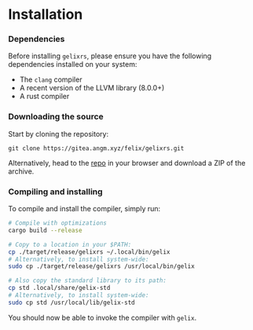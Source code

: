 # Installation

### Dependencies

Before installing `gelixrs`, please ensure you have the following dependencies 
installed on your system:
- The `clang` compiler
- A recent version of the LLVM library (8.0.0+)
- A rust compiler

### Downloading the source

Start by cloning the repository:

``` git clone https://gitea.angm.xyz/felix/gelixrs.git ```

Alternatively, head to the [repo](https://gitea.angm.xyz/felix/gelixrs)
in your browser and download a ZIP of the archive.

### Compiling and installing

To compile and install the compiler, simply run:

```bash
# Compile with optimizations
cargo build --release

# Copy to a location in your $PATH:
cp ./target/release/gelixrs ~/.local/bin/gelix
# Alternatively, to install system-wide:
sudo cp ./target/release/gelixrs /usr/local/bin/gelix

# Also copy the standard library to its path:
cp std .local/share/gelix-std
# Alternatively, to install system-wide:
sudo cp std /usr/local/lib/gelix-std
```

You should now be able to invoke the compiler with `gelix`.